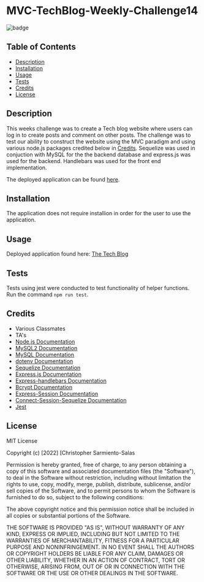 # MVC-TechBlog-Weekly-Challenge14

![badge](https://img.shields.io/badge/license-MIT%20License-blue)

## Table of Contents

- [Description](#description)
- [Installation](#installation)
- [Usage](#usage)
- [Tests](#tests)
- [Credits](#credits)
- [License](#license)

## Description

This weeks challenge was to create a Tech blog website where users can log in to create posts and comment on other posts. The challenge was to test our ability to construct the website using the MVC paradigm and using various node.js packages credited below in [Credits](#credits). Sequelize was used in conjuction with MySQL for the the backend database and express.js was used for the backend. Handlebars was used for the front end implementation.

The deployed application can be found [here](https://young-reaches-69054.herokuapp.com/).

## Installation

The application does not require installion in order for the user to use the application.

## Usage

Deployed application found here: [The Tech Blog](https://young-reaches-69054.herokuapp.com/)

## Tests

Tests using jest were conducted to test functionality of helper functions. Run the command <code>npm run test</code>.

## Credits

- Various Classmates
- TA's
- [Node.js Documentation](https://nodejs.org/en/docs/)
- [MySQL2 Documentation](https://www.npmjs.com/package/mysql2#documentation)
- [MySQL Documentation](https://dev.mysql.com/doc/refman/8.0/en/)
- [dotenv Documentation](https://www.npmjs.com/package/dotenv)
- [Sequelize Documentation](https://sequelize.org/docs/v6/)
- [Express.js Documentation](http://expressjs.com/en/4x/api.html)
- [Express-handlebars Documentation](https://www.npmjs.com/package/express-handlebars)
- [Bcrypt Documentation](https://www.npmjs.com/package/bcrypt)
- [Express-Session Documentation](https://www.npmjs.com/package/express-session)
- [Connect-Session-Sequelize Documentation](https://www.npmjs.com/package/connect-session-sequelize)
- [Jest](https://jestjs.io/docs/getting-started)

## License

MIT License

Copyright (c) [2022] [Christopher Sarmiento-Salas

Permission is hereby granted, free of charge, to any person obtaining a copy
of this software and associated documentation files (the "Software"), to deal
in the Software without restriction, including without limitation the rights
to use, copy, modify, merge, publish, distribute, sublicense, and/or sell
copies of the Software, and to permit persons to whom the Software is
furnished to do so, subject to the following conditions:

The above copyright notice and this permission notice shall be included in all
copies or substantial portions of the Software.

THE SOFTWARE IS PROVIDED "AS IS", WITHOUT WARRANTY OF ANY KIND, EXPRESS OR
IMPLIED, INCLUDING BUT NOT LIMITED TO THE WARRANTIES OF MERCHANTABILITY,
FITNESS FOR A PARTICULAR PURPOSE AND NONINFRINGEMENT. IN NO EVENT SHALL THE
AUTHORS OR COPYRIGHT HOLDERS BE LIABLE FOR ANY CLAIM, DAMAGES OR OTHER
LIABILITY, WHETHER IN AN ACTION OF CONTRACT, TORT OR OTHERWISE, ARISING FROM,
OUT OF OR IN CONNECTION WITH THE SOFTWARE OR THE USE OR OTHER DEALINGS IN THE
SOFTWARE.
